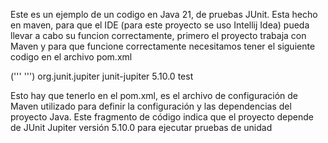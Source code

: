 Este es un ejemplo de un codigo en Java 21, de pruebas JUnit.
Esta hecho en maven, para que el IDE (para este proyecto se uso Intellij Idea)
pueda llevar a cabo su funcion correctamente, primero el proyecto trabaja con Maven y 
para que funcione correctamente necesitamos tener el siguiente codigo en el archivo pom.xml


(''' <dependencies> ''')
        <dependency>
            <groupId>org.junit.jupiter</groupId>
            <artifactId>junit-jupiter</artifactId>
            <version>5.10.0</version>
            <scope>test</scope>
        </dependency>
</dependencies>


Esto hay que tenerlo en el pom.xml, es el archivo de configuración de Maven utilizado para definir 
la configuración y las dependencias del proyecto Java. Este fragmento de código indica que el 
proyecto depende de JUnit Jupiter versión 5.10.0 para ejecutar pruebas de unidad
